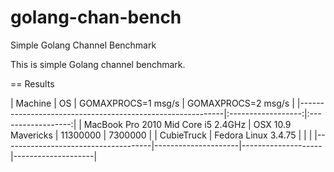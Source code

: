 golang-chan-bench
=================

Simple Golang Channel Benchmark

This is simple Golang channel benchmark.

== Results

| Machine                             | OS                  | GOMAXPROCS=1 msg/s | GOMAXPROCS=2 msg/s |
|-----------------------------------------------------------|:------------------:|:------------------:|
| MacBook Pro 2010 Mid Core i5 2.4GHz | OSX 10.9 Mavericks  |           11300000 |            7300000 |
| CubieTruck                          | Fedora Linux 3.4.75 |                    |                    |
|-------------------------------------|---------------------|--------------------|--------------------|

